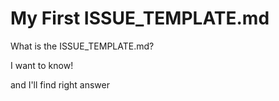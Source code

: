 # My First ISSUE_TEMPLATE.md

What is the ISSUE_TEMPLATE.md? 

I want to know!

and I'll find right answer
